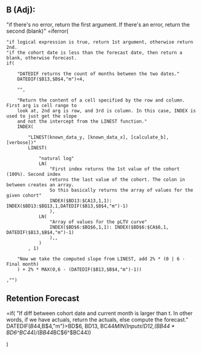 ## B (Adj):

"if there's no error, return the first argument. If there's an error, return the second (blank)"
=iferror( 

    "if logical expression is true, return 1st argument, otherwise return 2nd.
    "if the cohort date is less than the forecast date, then return a blank, otherwise forecast.
    if(

        "DATEDIF returns the count of months between the two dates."
        DATEDIF($B13,$B$4,"m")<4, 
        
        "", 

        "Return the content of a cell specified by the row and column. First arg is cell range to
        look at, 2nd arg is row, and 3rd is column. In this case, INDEX is used to just get the slope
        and not the intercept from the LINEST function."
        INDEX(

            "LINEST(known_data_y, [known_data_x], [calculate_b], [verbose])"
            LINEST(

                "natural log"
                LN( 
                    "First index returns the 1st value of the cohort (100%). Second index 
                    returns the last value of the cohort. The colon in between creates an array.
                    So this basically returns the array of values for the given cohort"
                    INDEX($BD13:$CA13,1,1): INDEX($BD13:$BQ13,1,DATEDIF($B13,$B$4,"m")-1)
                    ), 
                LN( 
                    "Array of values for the pLTV curve"
                    INDEX($BD$6:$BQ$6,1,1): INDEX($BD$6:$CA$6,1, DATEDIF($B13,$B$4,"m")-1)
                    ),,
                )
            , 1)

        "Now we take the computed slope from LINEST, add 2% * (0 | 6 - Final month)
        ) + 2% * MAX(0,6 - (DATEDIF($B13,$B$4,"m")-1)) 
    
    ,"")


## Retention Forecast

=if(
    "If diff between cohort date and current month is larger than t. In other words,
    if we have actuals, return the actuals, else compute the forecast."
    DATEDIF($B44,$B$4,"m")>BD$6,
    BD13,
    BC44*MIN(Inputs!$D$12,($BB44*BD$6^$BC44)/($BB44*BC$6^$BC44))
    
)